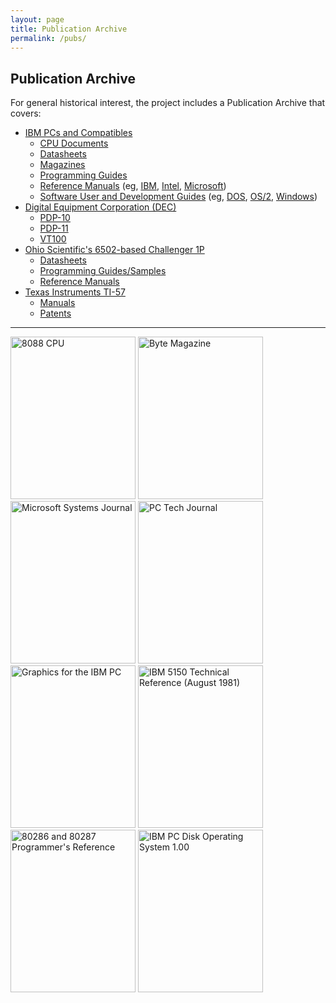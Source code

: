 ```yaml
---
layout: page
title: Publication Archive
permalink: /pubs/
---
```


Publication Archive
-------------------

For general historical interest, the project includes a Publication Archive that covers:

* [IBM PCs and Compatibles](pc/)
	* [CPU Documents](pc/reference/intel/)
	* [Datasheets](pc/datasheets/)
	* [Magazines](pc/magazines/)
	* [Programming Guides](pc/programming/)
	* [Reference Manuals](pc/reference/) (eg, [IBM](pc/reference/ibm/), [Intel](pc/reference/intel/), [Microsoft](pc/reference/microsoft/))
	* [Software User and Development Guides](pc/software/) (eg, [DOS](pc/software/dos/), [OS/2](pc/software/os2/), [Windows](pc/software/windows/))
* [Digital Equipment Corporation (DEC)](dec/)
	* [PDP-10](dec/pdp10/)
	* [PDP-11](dec/pdp11/)
	* [VT100](dec/vt100/)
* [Ohio Scientific's 6502-based Challenger 1P](c1p/)
	* [Datasheets](c1p/datasheets/)
	* [Programming Guides/Samples](c1p/programming/)
	* [Reference Manuals](c1p/techref/)
* [Texas Instruments TI-57](/devices/ti57/)
	* [Manuals](/devices/ti57/docs/)
	* [Patents](/devices/ti57/patents/)

---

[<img src="/pubs/images/8088-CPU-thumb.jpg" width="200" height="260" alt="8088 CPU"/>](pc/datasheets/)
[<img src="/pubs/images/BYTE-1975-11-thumb.jpg" width="200" height="260" alt="Byte Magazine"/>](pc/magazines/byte/)
[<img src="/pubs/images/MSJ-1986-10-thumb.jpg" width="200" height="260" alt="Microsoft Systems Journal"/>](pc/magazines/msj/)
[<img src="/pubs/images/PCTJ-1983-07-thumb.jpg" width="200" height="260" alt="PC Tech Journal"/>](pc/magazines/pctj/)
[<img src="/pubs/images/Graphics_for_the_IBM_PC-thumb.jpg" width="200" height="260" alt="Graphics for the IBM PC"/>](pc/programming/Graphics_for_the_IBM_PC/)
[<img src="/pubs/images/IBM-5150-TECHREF-thumb.jpg" width="200" height="260" alt="IBM 5150 Technical Reference (August 1981)"/>](pc/reference/ibm/)
[<img src="/pubs/images/80286_and_80287_Programmers_Reference_Manual_1987-thumb.jpg" width="200" height="260" alt="80286 and 80287 Programmer's Reference"/>](pc/reference/intel/)
[<img src="/pubs/images/PCDOS100-thumb.jpg" width="200" height="260" alt="IBM PC Disk Operating System 1.00"/>](pc/software/)
